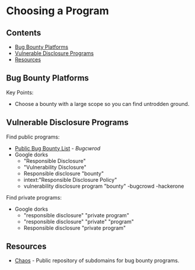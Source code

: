 <!-- omit in toc -->
# Choosing a Program

<!-- omit in toc -->
## Contents
- [Bug Bounty Platforms](#bug-bounty-platforms)
- [Vulnerable Disclosure Programs](#vulnerable-disclosure-programs)
- [Resources](#resources)

## Bug Bounty Platforms

Key Points:
- Choose a bounty with a large scope so you can find untrodden ground.

## Vulnerable Disclosure Programs

Find public programs:
- [Public Bug Bounty List](https://www.bugcrowd.com/bug-bounty-list/) - _Bugcwrod_
- Google dorks
  - "Responsible Disclosure"
  - "Vulnerability Disclosure"
  - Responsible disclosure "bounty"
  - intext:"Responsible Disclosure Policy"
  - vulnerability disclosure program "bounty" -bugcrowd -hackerone

Find private programs:
- Google dorks
  - "responsible disclosure" "private program"
  - "responsible disclosure" "private" "program"
  - Responsible disclosure "private program"

## Resources
- [Chaos](https://chaos.projectdiscovery.io/#/) - Public repository of subdomains for bug bounty programs.
